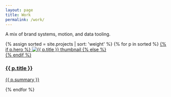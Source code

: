 ```yaml
---
layout: page
title: Work
permalink: /work/
---
```


A mix of brand systems, motion, and data tooling.

<div class="grid cols-3">
  {% assign sorted = site.projects | sort: 'weight' %}
  {% for p in sorted %}
  <a class="card" href="{{ p.url | relative_url }}">
    {% if p.hero %}
      <img class="card-thumb" src="{{ p.hero | relative_url }}" alt="{{ p.title }} thumbnail">
    {% else %}
      <div class="card-thumb"></div>
    {% endif %}
    <div class="card-body">
      <h3 class="card-title">{{ p.title }}</h3>
      <p class="card-summary">{{ p.summary }}</p>
    </div>
  </a>
  {% endfor %}
</div>
